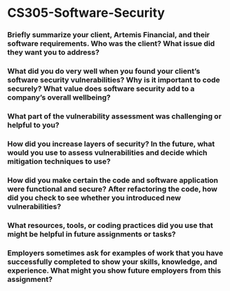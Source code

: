 # CS305-Software-Security

### Briefly summarize your client, Artemis Financial, and their software requirements. Who was the client? What issue did they want you to address?
<p> </p>

### What did you do very well when you found your client’s software security vulnerabilities? Why is it important to code securely? What value does software security add to a company’s overall wellbeing?
<p> </p>

### What part of the vulnerability assessment was challenging or helpful to you?
<p> </p>

### How did you increase layers of security? In the future, what would you use to assess vulnerabilities and decide which mitigation techniques to use?
<p> </p>

### How did you make certain the code and software application were functional and secure? After refactoring the code, how did you check to see whether you introduced new vulnerabilities?
<p></p>

### What resources, tools, or coding practices did you use that might be helpful in future assignments or tasks?
<p> </p>

### Employers sometimes ask for examples of work that you have successfully completed to show your skills, knowledge, and experience. What might you show future employers from this assignment?
<p> </p>
